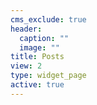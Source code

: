 ```yaml
---
cms_exclude: true
header:
  caption: ""
  image: ""
title: Posts
view: 2
type: widget_page
active: true
---
```


